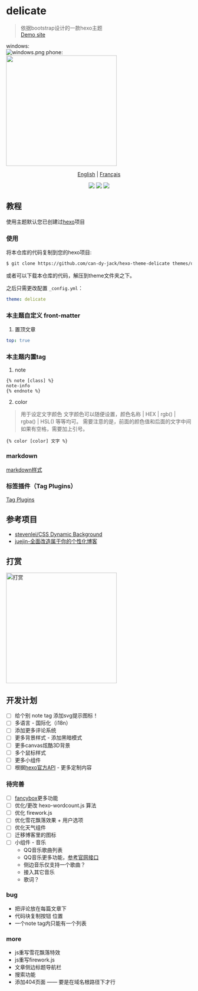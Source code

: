 # delicate

> 依据bootstrap设计的一款hexo主题  
> [Demo site](https://kartjim.top/delicate)

windows:  
![windows.png](https://i.loli.net/2021/12/03/GA4w2UKWH5eTztq.png)
phone:  
<img src="https://i.loli.net/2021/12/03/PfuclAIjFxDqvwJ.jpg" width=300/>

<div align="center">

[English](/README-EN.md) | [Français](/README_fr.md)

</div>

<div align="center">
<a href="https://nodejs.org"><img src="https://img.shields.io/badge/node-%3E%3D10.9.0-blue"></a>
<a href="https://hexo.io"><img src="https://img.shields.io/badge/hexo-4.3.0-brightgreen"></a>
<a href="https://github.com/can-dy-jack/hexo-theme-delicate/blob/master/LICENSE"><img src="https://img.shields.io/badge/license-MIT-orange"></a>
</div>

## 教程

使用主题默认您已创建过[hexo](https://hexo.io)项目

### 使用

将本仓库的代码复制到您的hexo项目:

```bash
$ git clone https://github.com/can-dy-jack/hexo-theme-delicate themes/delicate
```

或者可以下载本仓库的代码，解压到theme文件夹之下。

之后只需更改配置 `_config.yml`：

```yml
theme: delicate
```

### 本主题自定义 front-matter

1. 置顶文章

```yml
top: true
```

### 本主题内置tag

1. note

```ejs
{% note [class] %}
note-info
{% endnote %}
```

2. color

> 用于设定文字颜色
> 文字颜色可以随便设置，颜色名称 | HEX | rgb() | rgba() | HSL() 等等均可。
> 需要注意的是，前面的颜色值和后面的文字中间如果有空格，需要加上引号。

```ejs
{% color [color] 文字 %}
```

### markdown

[markdown样式](https://kartjim.top/delicate/2021/11/14/markdown%E6%B5%8B%E8%AF%95%E6%96%87%E4%BB%B6/)

### 标签插件（Tag Plugins）

[Tag Plugins](https://kartjim.top/delicate/2021/11/12/code-test/)

## 参考项目

- [stevenlei/CSS Dynamic Background](https://codepen.io/stevenlei/pen/ZEJxXGL?editors=1100)
- [juejin-全面改造属于你的个性化博客](https://juejin.cn/post/6997775533840793614#heading-5)

## 打赏

<img src="https://i.loli.net/2021/11/23/AKlzU5R7wNdHSpo.jpg" width=300 alt="打赏"/>

## 开发计划

- [ ] 给个别 note tag 添加svg提示图标！
- [ ] 多语言 - 国际化（i18n）
- [ ] 添加更多评论系统
- [ ] 更多背景样式 - 添加黑暗模式
- [ ] 更多canvas炫酷3D背景
- [ ] 多个鼠标样式
- [ ] 更多小组件
- [ ] 根据[hexo官方API](https://hexo.io/zh-cn/api/) - 更多定制内容

### 待完善

- [ ] [fancybox](https://fancyapps.com/docs/ui/fancybox/api)更多功能
- [ ] 优化/更改 hexo-wordcount.js 算法
- [ ] 优化 firework.js
- [ ] 优化雪花飘落效果 + 用户选项
- [ ] 优化天气组件
- [ ] 迁移博客里的图标
- [ ] 小组件 - 音乐
  - QQ音乐歌曲列表
  - QQ音乐更多功能，[参考官网接口](https://y.qq.com/m/api/open/index.html)
  - 侧边音乐仅支持一个歌曲？
  - 接入其它音乐
  - 歌词？

### bug

- 把评论放在每篇文章下
- 代码块复制按钮 位置
- 一个note tag内只能有一个列表

### more

- js重写雪花飘落特效
- js重写firework.js
- 文章侧边标题导航栏
- 搜索功能
- 添加404页面 —— 要是在域名根路径下才行
